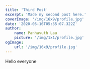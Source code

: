 ```yaml
---
title: 'Third Post'
excerpt: 'Made my second post here.'
coverImage: '/img/16x9/profile.jpg'
date: '2020-05-16T05:35:07.322Z'
author:
    name: Panhavuth Lau
    picture: '/img/1x1/profile.jpg'
ogImage:
    url: '/img/16x9/profile.jpg'
---
```


Hello everyone